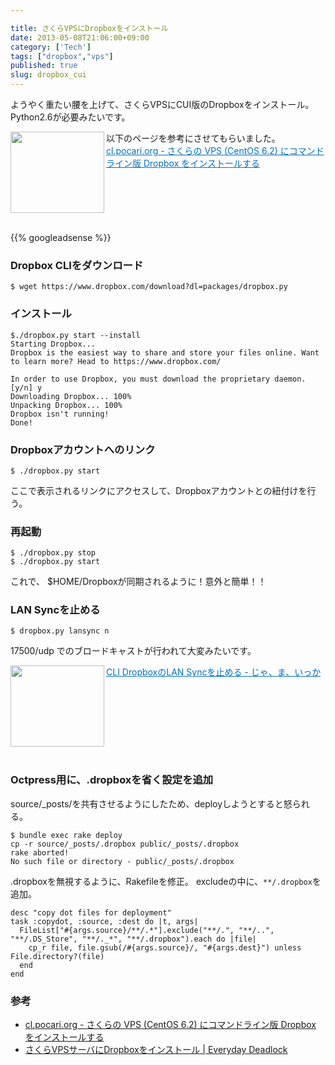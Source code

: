 ```yaml
---

title: さくらVPSにDropboxをインストール
date: 2013-05-08T21:06:00+09:00
category: ['Tech']
tags: ["dropbox","vps"]
published: true
slug: dropbox_cui
---
```


ようやく重たい腰を上げて、さくらVPSにCUI版のDropboxをインストール。
Python2.6が必要みたいです。

以下のページを参考にさせてもらいました。
<a href="http://cl.pocari.org/2012-04-05-1.html" target="_blank"><img class="alignleft" align="left" border="0" src="http://capture.heartrails.com/150x130/shadow?http://cl.pocari.org/2012-04-05-1.html" alt="" width="150" height="130" /></a><a style="color:#0070C5;" href="http://cl.pocari.org/2012-04-05-1.html" target="_blank">cl.pocari.org - さくらの VPS (CentOS 6.2) にコマンドライン版 Dropbox をインストールする</a><a href="http://b.hatena.ne.jp/entry/http://cl.pocari.org/2012-04-05-1.html" target="_blank"><img border="0" src="http://b.hatena.ne.jp/entry/image/http://cl.pocari.org/2012-04-05-1.html" alt="" /></a><br style="clear:both;" /><br>


{{% googleadsense %}}

### Dropbox CLIをダウンロード
```
$ wget https://www.dropbox.com/download?dl=packages/dropbox.py
```

### インストール
```
$./dropbox.py start --install
Starting Dropbox...
Dropbox is the easiest way to share and store your files online. Want to learn more? Head to https://www.dropbox.com/

In order to use Dropbox, you must download the proprietary daemon. [y/n] y
Downloading Dropbox... 100%
Unpacking Dropbox... 100%
Dropbox isn't running!
Done!
```

### Dropboxアカウントへのリンク
```
$ ./dropbox.py start
```
ここで表示されるリンクにアクセスして、Dropboxアカウントとの紐付けを行う。

### 再起動
```
$ ./dropbox.py stop
$ ./dropbox.py start
```

これで、 $HOME/Dropboxが同期されるように！意外と簡単！！

### LAN Syncを止める
```
$ dropbox.py lansync n
```
17500/udp でのブロードキャストが行われて大変みたいです。


<a href="http://nefo.hatenablog.com/entry/20111001/1317481919" target="_blank"><img class="alignleft" align="left" border="0" src="http://capture.heartrails.com/150x130/shadow?http://nefo.hatenablog.com/entry/20111001/1317481919" alt="" width="150" height="130" /></a><a style="color:#0070C5;" href="http://nefo.hatenablog.com/entry/20111001/1317481919" target="_blank">CLI DropboxのLAN Syncを止める - じゃ、ま、いっか</a><a href="http://b.hatena.ne.jp/entry/http://nefo.hatenablog.com/entry/20111001/1317481919" target="_blank"><img border="0" src="http://b.hatena.ne.jp/entry/image/http://nefo.hatenablog.com/entry/20111001/1317481919" alt="" /></a><br style="clear:both;" /><br>



### Octpress用に、.dropboxを省く設定を追加
source/_posts/を共有させるようにしたため、deployしようとすると怒られる。

```
$ bundle exec rake deploy
cp -r source/_posts/.dropbox public/_posts/.dropbox
rake aborted!
No such file or directory - public/_posts/.dropbox
```

.dropboxを無視するように、Rakefileを修正。
excludeの中に、```**/.dropbox```を追加。


```
desc "copy dot files for deployment"
task :copydot, :source, :dest do |t, args|
  FileList["#{args.source}/**/.*"].exclude("**/.", "**/..", "**/.DS_Store", "**/._*", "**/.dropbox").each do |file|
    cp_r file, file.gsub(/#{args.source}/, "#{args.dest}") unless File.directory?(file)
  end
end
```



### 参考
- [cl.pocari.org - さくらの VPS (CentOS 6.2) にコマンドライン版 Dropbox をインストールする](http://cl.pocari.org/2012-04-05-1.html)
- [さくらVPSサーバにDropboxをインストール | Everyday Deadlock](http://hayamiz.com/~haya/blog/?p=155)


